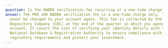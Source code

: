 ```yaml
---
question: Is the NADRA verification fee recurring or a one-time charge?
answer: The PKR 100 NADRA verification fee is a one-time charge only. It will
  never be charged to your account again. This fee is collected by the Central
  Depository Company (CDC) at the end of the quarter in which you opened your
  account. It covers the cost of verifying your identity details with the
  National Database & Registration Authority to ensure compliance with
  regulatory requirements and protect your investment.
---
```

